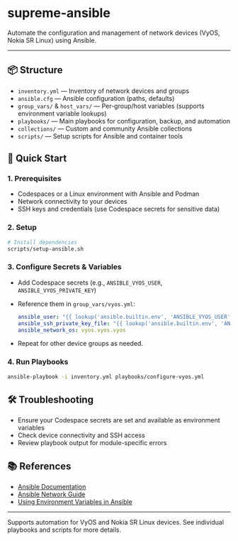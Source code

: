 # supreme-ansible

Automate the configuration and management of network devices (VyOS, Nokia SR Linux) using Ansible.

---

## 📦 Structure

- `inventory.yml` — Inventory of network devices and groups
- `ansible.cfg` — Ansible configuration (paths, defaults)
- `group_vars/` & `host_vars/` — Per-group/host variables (supports environment variable lookups)
- `playbooks/` — Main playbooks for configuration, backup, and automation
- `collections/` — Custom and community Ansible collections
- `scripts/` — Setup scripts for Ansible and container tools

## 🚀 Quick Start

### 1. Prerequisites

- Codespaces or a Linux environment with Ansible and Podman
- Network connectivity to your devices
- SSH keys and credentials (use Codespace secrets for sensitive data)

### 2. Setup

```bash
# Install dependencies
scripts/setup-ansible.sh
```

### 3. Configure Secrets & Variables

- Add Codespace secrets (e.g., `ANSIBLE_VYOS_USER`, `ANSIBLE_VYOS_PRIVATE_KEY`)
- Reference them in `group_vars/vyos.yml`:

  ```yaml
  ansible_user: "{{ lookup('ansible.builtin.env', 'ANSIBLE_VYOS_USER') }}"
  ansible_ssh_private_key_file: "{{ lookup('ansible.builtin.env', 'ANSIBLE_VYOS_PRIVATE_KEY') }}"
  ansible_network_os: vyos.vyos.vyos
  ```

- Repeat for other device groups as needed.

### 4. Run Playbooks

```bash
ansible-playbook -i inventory.yml playbooks/configure-vyos.yml
```

## 🛠️ Troubleshooting

- Ensure your Codespace secrets are set and available as environment variables
- Check device connectivity and SSH access
- Review playbook output for module-specific errors

## 📚 References

- [Ansible Documentation](https://docs.ansible.com/)
- [Ansible Network Guide](https://docs.ansible.com/ansible/latest/network/index.html)
- [Using Environment Variables in Ansible](https://docs.ansible.com/ansible/latest/user_guide/playbooks_variables.html#defining-variables-at-runtime)

---

Supports automation for VyOS and Nokia SR Linux devices. See individual playbooks and scripts for more details.
